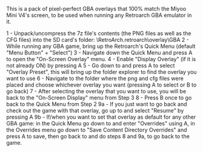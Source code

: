 This is a pack of pixel-perfect GBA overlays that 100% match the Miyoo Mini V4's screen, to be used when running any Retroarch GBA emulator in it.

1 - Unpack/uncompress the 7z file's contents (the PNG files as well as the CFG files) into the SD card's folder: \\RetroArch\.retroarch\overlay\GBA
2 - While running any GBA game, bring up the Retroarch's Quick Menu (default "Menu Button" + "Select")
3 - Navigate down the Quick Menu and press A to open the "On-Screen Overlay" menu.
4 - Enable "Display Overlay" (if it is not already ON) by pressing A
5 - Go down to and press A to select "Overlay Preset", this will bring up the folder explorer to find the overlay you want to use
6 - Navigate to the folder where the png and cfg files were placed and choose whichever overlay you want (pressing A to select or B to go back)
7 - After selecting the overlay that you want to use, you will be back to the "On-Screen Display" menu from Step 3
8 - Press B once to go back to the Quick Menu from Step 2
9a - If you just want to go back and check out the game with that overlay, go up to and select "Resume" by pressing A
9b - If/when you want to set that overlay as default for any other GBA game:
    in the Quick Menu go down to and enter "Overrides" using A,
    in the Overrides menu go down to "Save Content Directory Overrides" and press A to save,
    then go back to and do steps 8 and 9a, to go back to the game.
